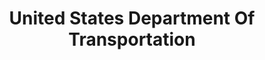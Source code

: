 ---
# This topic lives at
# https://digital.gov/topics/united-states-department-of-transportation

# Topic Title
title: "United States Department Of Transportation"

# description — keep it short and clear
# summary: ""

# Weight
weight: 1

# For more information on managing topics,
# see https://github.com/GSA/digitalgov.gov/wiki/topics
---